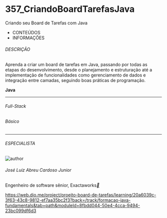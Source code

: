 # 357_CriandoBoardTarefasJava
Criando seu Board de Tarefas com Java





- CONTEÚDOS
- INFORMAÇÕES

###### DESCRIÇÃO

Aprenda a criar um board de tarefas em Java, passando por todas as etapas do desenvolvimento, desde o planejamento e estruturação até a implementação de funcionalidades como gerenciamento de dados e integração entre camadas, seguindo boas práticas de programação.

**Java**

------

###### Full-Stack

###### Básico

------

###### ESPECIALISTA

![author](https://hermes.dio.me/users/author/photos/dfaa21c2-43ba-4eb1-8597-b55252ccb28c.jpg)

###### José Luiz Abreu Cardoso Junior

Engenheiro de software sênior, Exactaworks[**](https://www.linkedin.com/in/josé-luiz-abreu-cardoso-junior-18483872/)



https://web.dio.me/project/proejto-board-de-tarefas/learning/20a6039c-3f63-43c8-9812-ef7aa35bc2f3?back=/track/formacao-java-fundamentals&tab=path&moduleId=8fbdd044-50e4-4cca-9494-23bc099df6d3



